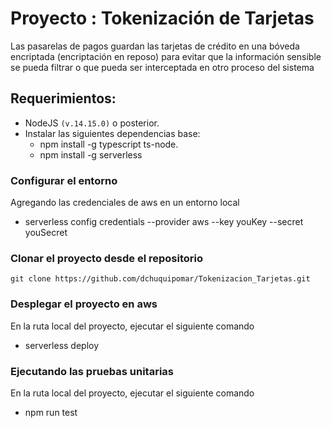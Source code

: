 # Proyecto : Tokenización de Tarjetas 

Las pasarelas de pagos guardan las tarjetas de crédito en una bóveda
encriptada (encriptación en reposo) para evitar que la información sensible se
pueda filtrar o que pueda ser interceptada en otro proceso del sistema

## Requerimientos:

-  NodeJS `(v.14.15.0)` o posterior.
-  Instalar las siguientes dependencias base:
    -   npm install -g typescript ts-node.
    -   npm install -g serverless

### Configurar el entorno
Agregando las credenciales de aws en un entorno local
-   serverless config credentials --provider aws --key youKey --secret youSecret

### Clonar el proyecto desde el repositorio 
    git clone https://github.com/dchuquipomar/Tokenizacion_Tarjetas.git

### Desplegar el proyecto en aws 
En la ruta local del proyecto, ejecutar el siguiente comando
-   serverless deploy


### Ejecutando las pruebas unitarias 
En la ruta local del proyecto, ejecutar el siguiente comando
-   npm run test